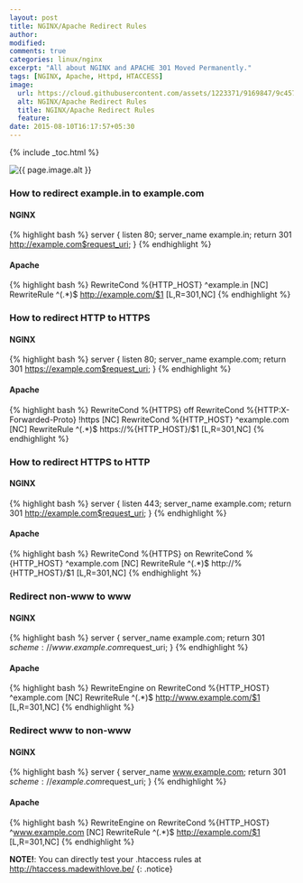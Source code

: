 ```yaml
---
layout: post
title: NGINX/Apache Redirect Rules
author:
modified:
comments: true
categories: linux/nginx
excerpt: "All about NGINX and APACHE 301 Moved Permanently."
tags: [NGINX, Apache, Httpd, HTACCESS]
image:
  url: https://cloud.githubusercontent.com/assets/1223371/9169847/9c4574b2-3f7b-11e5-81ec-5ede06b0aa97.jpg
  alt: NGINX/Apache Redirect Rules
  title: NGINX/Apache Redirect Rules
  feature:
date: 2015-08-10T16:17:57+05:30
---
```

{% include _toc.html %}

<img src="{{ page.image.url }}" alt="{{ page.image.alt }}" title="{{ page.image.title }}">


### How to redirect example.in to example.com

#### NGINX

{% highlight bash %}
server {
  listen 80;
  server_name example.in;
  return 301 http://example.com$request_uri;
}
{% endhighlight %}

#### Apache
{% highlight bash %}
RewriteCond %{HTTP_HOST} ^example.in [NC]
RewriteRule ^(.*)$ http://example.com/$1 [L,R=301,NC]
{% endhighlight %}

### How to redirect HTTP to HTTPS

#### NGINX

{% highlight bash %}
server {
  listen 80;
  server_name example.com;
  return 301 https://example.com$request_uri;
}
{% endhighlight %}

#### Apache
{% highlight bash %}
RewriteCond %{HTTPS}  off
RewriteCond %{HTTP:X-Forwarded-Proto} !https [NC]
RewriteCond %{HTTP_HOST} ^example.com [NC]
RewriteRule ^(.*)$ https://%{HTTP_HOST}/$1 [L,R=301,NC]
{% endhighlight %}

### How to redirect HTTPS to HTTP

#### NGINX

{% highlight bash %}
server {
  listen 443;
  server_name example.com;
  return 301 http://example.com$request_uri;
}
{% endhighlight %}

#### Apache
{% highlight bash %}
RewriteCond %{HTTPS}  on
RewriteCond %{HTTP_HOST} ^example.com [NC]
RewriteRule ^(.*)$ http://%{HTTP_HOST}/$1 [L,R=301,NC]
{% endhighlight %}

### Redirect non-www to www

#### NGINX

{% highlight bash %}
server {
  server_name example.com;
  return 301 $scheme://www.example.com$request_uri;
}
{% endhighlight %}

#### Apache
{% highlight bash %}
RewriteEngine on
RewriteCond %{HTTP_HOST} ^example.com [NC]
RewriteRule ^(.*)$ http://www.example.com/$1 [L,R=301,NC]
{% endhighlight %}

### Redirect www to non-www

#### NGINX

{% highlight bash %}
server {
  server_name www.example.com;
  return 301 $scheme://example.com$request_uri;
}
{% endhighlight %}

#### Apache
{% highlight bash %}
RewriteEngine on
RewriteCond %{HTTP_HOST} ^www.example.com [NC]
RewriteRule ^(.*)$ http://example.com/$1 [L,R=301,NC]
{% endhighlight %}

**NOTE!**: You can directly test your .htaccess rules at <a href="http://htaccess.madewithlove.be/">http://htaccess.madewithlove.be/</a>
{: .notice}
